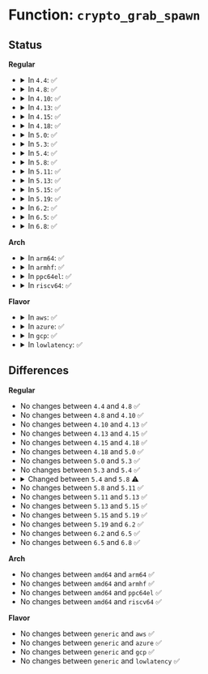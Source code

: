 # Function: <code>crypto_grab_spawn</code>

## Status
<b>Regular</b>
<ul>
<li>
<details>
<summary>In <code>4.4</code>: ✅</summary>

```c
int crypto_grab_spawn(struct crypto_spawn *spawn, const char *name, u32 type, u32 mask);
```

**Collision:** Unique Global

**Inline:** No

**Transformation:** False

**Instances:**

```
In crypto/algapi.c (ffffffff8139d7b0)
Location: crypto/algapi.c:625
Inline: False
Direct callers:
  - crypto/aead.c:aead_geniv_alloc
```
**Symbols:**

```
ffffffff8139d7b0-ffffffff8139d804: crypto_grab_spawn (STB_GLOBAL)
```
</details>
</li>
<li>
<details>
<summary>In <code>4.8</code>: ✅</summary>

```c
int crypto_grab_spawn(struct crypto_spawn *spawn, const char *name, u32 type, u32 mask);
```

**Collision:** Unique Global

**Inline:** No

**Transformation:** False

**Instances:**

```
In crypto/algapi.c (ffffffff813da680)
Location: crypto/algapi.c:624
Inline: False
Direct callers:
  - crypto/aead.c:aead_geniv_alloc
  - crypto/skcipher.c:crypto_grab_skcipher
  - crypto/akcipher.c:crypto_grab_akcipher
```
**Symbols:**

```
ffffffff813da680-ffffffff813da6e1: crypto_grab_spawn (STB_GLOBAL)
```
</details>
</li>
<li>
<details>
<summary>In <code>4.10</code>: ✅</summary>

```c
int crypto_grab_spawn(struct crypto_spawn *spawn, const char *name, u32 type, u32 mask);
```

**Collision:** Unique Global

**Inline:** No

**Transformation:** False

**Instances:**

```
In crypto/algapi.c (ffffffff813f1fc0)
Location: crypto/algapi.c:625
Inline: False
Direct callers:
  - crypto/aead.c:aead_geniv_alloc
  - crypto/skcipher.c:crypto_grab_skcipher
  - crypto/akcipher.c:crypto_grab_akcipher
```
**Symbols:**

```
ffffffff813f1fc0-ffffffff813f2021: crypto_grab_spawn (STB_GLOBAL)
```
</details>
</li>
<li>
<details>
<summary>In <code>4.13</code>: ✅</summary>

```c
int crypto_grab_spawn(struct crypto_spawn *spawn, const char *name, u32 type, u32 mask);
```

**Collision:** Unique Global

**Inline:** No

**Transformation:** False

**Instances:**

```
In crypto/algapi.c (ffffffff813fe270)
Location: crypto/algapi.c:625
Inline: False
Direct callers:
  - crypto/aead.c:aead_geniv_alloc
  - crypto/skcipher.c:crypto_grab_skcipher
  - crypto/akcipher.c:crypto_grab_akcipher
```
**Symbols:**

```
ffffffff813fe270-ffffffff813fe2d1: crypto_grab_spawn (STB_GLOBAL)
```
</details>
</li>
<li>
<details>
<summary>In <code>4.15</code>: ✅</summary>

```c
int crypto_grab_spawn(struct crypto_spawn *spawn, const char *name, u32 type, u32 mask);
```

**Collision:** Unique Global

**Inline:** No

**Transformation:** False

**Instances:**

```
In crypto/algapi.c (ffffffff81426820)
Location: crypto/algapi.c:637
Inline: False
Direct callers:
  - crypto/aead.c:aead_geniv_alloc
  - crypto/skcipher.c:crypto_grab_skcipher
  - crypto/akcipher.c:crypto_grab_akcipher
```
**Symbols:**

```
ffffffff81426820-ffffffff81426881: crypto_grab_spawn (STB_GLOBAL)
```
</details>
</li>
<li>
<details>
<summary>In <code>4.18</code>: ✅</summary>

```c
int crypto_grab_spawn(struct crypto_spawn *spawn, const char *name, u32 type, u32 mask);
```

**Collision:** Unique Global

**Inline:** No

**Transformation:** False

**Instances:**

```
In crypto/algapi.c (ffffffff81459730)
Location: crypto/algapi.c:634
Inline: False
Direct callers:
  - crypto/aead.c:aead_geniv_alloc
  - crypto/skcipher.c:crypto_grab_skcipher
  - crypto/akcipher.c:crypto_grab_akcipher
```
**Symbols:**

```
ffffffff81459730-ffffffff81459791: crypto_grab_spawn (STB_GLOBAL)
```
</details>
</li>
<li>
<details>
<summary>In <code>5.0</code>: ✅</summary>

```c
int crypto_grab_spawn(struct crypto_spawn *spawn, const char *name, u32 type, u32 mask);
```

**Collision:** Unique Global

**Inline:** No

**Transformation:** False

**Instances:**

```
In crypto/algapi.c (ffffffff81476990)
Location: crypto/algapi.c:643
Inline: False
Direct callers:
  - crypto/aead.c:aead_geniv_alloc
  - crypto/skcipher.c:crypto_grab_skcipher
  - crypto/akcipher.c:crypto_grab_akcipher
```
**Symbols:**

```
ffffffff81476990-ffffffff814769f1: crypto_grab_spawn (STB_GLOBAL)
```
</details>
</li>
<li>
<details>
<summary>In <code>5.3</code>: ✅</summary>

```c
int crypto_grab_spawn(struct crypto_spawn *spawn, const char *name, u32 type, u32 mask);
```

**Collision:** Unique Global

**Inline:** No

**Transformation:** False

**Instances:**

```
In crypto/algapi.c (ffffffff814a46c0)
Location: crypto/algapi.c:654
Inline: False
Direct callers:
  - crypto/aead.c:aead_geniv_alloc
  - crypto/skcipher.c:crypto_grab_skcipher
  - crypto/akcipher.c:crypto_grab_akcipher
```
**Symbols:**

```
ffffffff814a46c0-ffffffff814a4722: crypto_grab_spawn (STB_GLOBAL)
```
</details>
</li>
<li>
<details>
<summary>In <code>5.4</code>: ✅</summary>

```c
int crypto_grab_spawn(struct crypto_spawn *spawn, const char *name, u32 type, u32 mask);
```

**Collision:** Unique Global

**Inline:** No

**Transformation:** False

**Instances:**

```
In crypto/algapi.c (ffffffff814bf350)
Location: crypto/algapi.c:672
Inline: False
Direct callers:
  - crypto/aead.c:aead_geniv_alloc
  - crypto/skcipher.c:crypto_grab_skcipher
  - crypto/akcipher.c:crypto_grab_akcipher
```
**Symbols:**

```
ffffffff814bf350-ffffffff814bf3b2: crypto_grab_spawn (STB_GLOBAL)
```
</details>
</li>
<li>
<details>
<summary>In <code>5.8</code>: ✅</summary>

```c
int crypto_grab_spawn(struct crypto_spawn *spawn, struct crypto_instance *inst, const char *name, u32 type, u32 mask);
```

**Collision:** Unique Global

**Inline:** No

**Transformation:** False

**Instances:**

```
In crypto/algapi.c (ffffffff8151f980)
Location: crypto/algapi.c:669
Inline: False
Direct callers:
  - crypto/aead.c:crypto_grab_aead
  - crypto/skcipher.c:skcipher_alloc_instance_simple
  - crypto/skcipher.c:crypto_grab_skcipher
  - crypto/ahash.c:crypto_grab_ahash
  - crypto/shash.c:crypto_grab_shash
  - crypto/akcipher.c:crypto_grab_akcipher
```
**Symbols:**

```
ffffffff8151f980-ffffffff8151fa6e: crypto_grab_spawn (STB_GLOBAL)
```
</details>
</li>
<li>
<details>
<summary>In <code>5.11</code>: ✅</summary>

```c
int crypto_grab_spawn(struct crypto_spawn *spawn, struct crypto_instance *inst, const char *name, u32 type, u32 mask);
```

**Collision:** Unique Global

**Inline:** No

**Transformation:** False

**Instances:**

```
In crypto/algapi.c (ffffffff8153c7e0)
Location: crypto/algapi.c:669
Inline: False
Direct callers:
  - crypto/aead.c:crypto_grab_aead
  - crypto/skcipher.c:skcipher_alloc_instance_simple
  - crypto/skcipher.c:crypto_grab_skcipher
  - crypto/ahash.c:crypto_grab_ahash
  - crypto/shash.c:crypto_grab_shash
  - crypto/akcipher.c:crypto_grab_akcipher
```
**Symbols:**

```
ffffffff8153c7e0-ffffffff8153c8df: crypto_grab_spawn (STB_GLOBAL)
```
</details>
</li>
<li>
<details>
<summary>In <code>5.13</code>: ✅</summary>

```c
int crypto_grab_spawn(struct crypto_spawn *spawn, struct crypto_instance *inst, const char *name, u32 type, u32 mask);
```

**Collision:** Unique Global

**Inline:** No

**Transformation:** False

**Instances:**

```
In crypto/algapi.c (ffffffff81544ec0)
Location: crypto/algapi.c:669
Inline: False
Direct callers:
  - crypto/aead.c:crypto_grab_aead
  - crypto/skcipher.c:skcipher_alloc_instance_simple
  - crypto/skcipher.c:crypto_grab_skcipher
  - crypto/ahash.c:crypto_grab_ahash
  - crypto/shash.c:crypto_grab_shash
  - crypto/akcipher.c:crypto_grab_akcipher
```
**Symbols:**

```
ffffffff81544ec0-ffffffff81544fbf: crypto_grab_spawn (STB_GLOBAL)
```
</details>
</li>
<li>
<details>
<summary>In <code>5.15</code>: ✅</summary>

```c
int crypto_grab_spawn(struct crypto_spawn *spawn, struct crypto_instance *inst, const char *name, u32 type, u32 mask);
```

**Collision:** Unique Global

**Inline:** No

**Transformation:** False

**Instances:**

```
In crypto/algapi.c (ffffffff815a5620)
Location: crypto/algapi.c:669
Inline: False
Direct callers:
  - crypto/aead.c:crypto_grab_aead
  - crypto/skcipher.c:skcipher_alloc_instance_simple
  - crypto/skcipher.c:crypto_grab_skcipher
  - crypto/ahash.c:crypto_grab_ahash
  - crypto/shash.c:crypto_grab_shash
  - crypto/akcipher.c:crypto_grab_akcipher
```
**Symbols:**

```
ffffffff815a5620-ffffffff815a571f: crypto_grab_spawn (STB_GLOBAL)
```
</details>
</li>
<li>
<details>
<summary>In <code>5.19</code>: ✅</summary>

```c
int crypto_grab_spawn(struct crypto_spawn *spawn, struct crypto_instance *inst, const char *name, u32 type, u32 mask);
```

**Collision:** Unique Global

**Inline:** No

**Transformation:** False

**Instances:**

```
In crypto/algapi.c (ffffffff8164c340)
Location: crypto/algapi.c:692
Inline: False
Direct callers:
  - crypto/aead.c:crypto_grab_aead
  - crypto/skcipher.c:skcipher_alloc_instance_simple
  - crypto/skcipher.c:crypto_grab_skcipher
  - crypto/ahash.c:crypto_grab_ahash
  - crypto/shash.c:crypto_grab_shash
  - crypto/akcipher.c:crypto_grab_akcipher
  - crypto/kpp.c:crypto_grab_kpp
```
**Symbols:**

```
ffffffff8164c340-ffffffff8164c456: crypto_grab_spawn (STB_GLOBAL)
```
</details>
</li>
<li>
<details>
<summary>In <code>6.2</code>: ✅</summary>

```c
int crypto_grab_spawn(struct crypto_spawn *spawn, struct crypto_instance *inst, const char *name, u32 type, u32 mask);
```

**Collision:** Unique Global

**Inline:** No

**Transformation:** False

**Instances:**

```
In crypto/algapi.c (ffffffff81705530)
Location: crypto/algapi.c:711
Inline: False
Direct callers:
  - crypto/aead.c:crypto_grab_aead
  - crypto/skcipher.c:skcipher_alloc_instance_simple
  - crypto/skcipher.c:crypto_grab_skcipher
  - crypto/ahash.c:crypto_grab_ahash
  - crypto/shash.c:crypto_grab_shash
  - crypto/akcipher.c:crypto_grab_akcipher
  - crypto/kpp.c:crypto_grab_kpp
```
**Symbols:**

```
ffffffff81705530-ffffffff81705646: crypto_grab_spawn (STB_GLOBAL)
```
</details>
</li>
<li>
<details>
<summary>In <code>6.5</code>: ✅</summary>

```c
int crypto_grab_spawn(struct crypto_spawn *spawn, struct crypto_instance *inst, const char *name, u32 type, u32 mask);
```

**Collision:** Unique Global

**Inline:** No

**Transformation:** False

**Instances:**

```
In crypto/algapi.c (ffffffff8173f820)
Location: crypto/algapi.c:723
Inline: False
Direct callers:
  - crypto/aead.c:crypto_grab_aead
  - crypto/skcipher.c:skcipher_alloc_instance_simple
  - crypto/skcipher.c:crypto_grab_skcipher
  - crypto/ahash.c:crypto_grab_ahash
  - crypto/shash.c:crypto_grab_shash
  - crypto/akcipher.c:crypto_grab_akcipher
  - crypto/kpp.c:crypto_grab_kpp
```
**Symbols:**

```
ffffffff8173f820-ffffffff8173f936: crypto_grab_spawn (STB_GLOBAL)
```
</details>
</li>
<li>
<details>
<summary>In <code>6.8</code>: ✅</summary>

```c
int crypto_grab_spawn(struct crypto_spawn *spawn, struct crypto_instance *inst, const char *name, u32 type, u32 mask);
```

**Collision:** Unique Global

**Inline:** No

**Transformation:** False

**Instances:**

```
In crypto/algapi.c (ffffffff817806a0)
Location: crypto/algapi.c:724
Inline: False
Direct callers:
  - crypto/aead.c:crypto_grab_aead
  - crypto/lskcipher.c:lskcipher_alloc_instance_simple
  - crypto/lskcipher.c:lskcipher_alloc_instance_simple
  - crypto/skcipher.c:skcipher_alloc_instance_simple
  - crypto/skcipher.c:crypto_grab_skcipher
  - crypto/ahash.c:crypto_grab_ahash
  - crypto/shash.c:crypto_grab_shash
  - crypto/akcipher.c:crypto_grab_akcipher
  - crypto/kpp.c:crypto_grab_kpp
  - crypto/ecb.c:lskcipher_alloc_instance_simple2
  - crypto/xts.c:xts_create
```
**Symbols:**

```
ffffffff817806a0-ffffffff817807b6: crypto_grab_spawn (STB_GLOBAL)
```
</details>
</li>
</ul>
<b>Arch</b>
<ul>
<li>
<details>
<summary>In <code>arm64</code>: ✅</summary>

```c
int crypto_grab_spawn(struct crypto_spawn *spawn, const char *name, u32 type, u32 mask);
```

**Collision:** Unique Global

**Inline:** No

**Transformation:** False

**Instances:**

```
In crypto/algapi.c (ffff8000105b8848)
Location: crypto/algapi.c:672
Inline: False
Direct callers:
  - crypto/aead.c:aead_geniv_alloc
  - crypto/skcipher.c:crypto_grab_skcipher
  - crypto/akcipher.c:crypto_grab_akcipher
```
**Symbols:**

```
ffff8000105b8848-ffff8000105b88dc: crypto_grab_spawn (STB_GLOBAL)
```
</details>
</li>
<li>
<details>
<summary>In <code>armhf</code>: ✅</summary>

```c
int crypto_grab_spawn(struct crypto_spawn *spawn, const char *name, u32 type, u32 mask);
```

**Collision:** Unique Global

**Inline:** No

**Transformation:** False

**Instances:**

```
In crypto/algapi.c (c0767394)
Location: crypto/algapi.c:672
Inline: False
Direct callers:
  - crypto/aead.c:aead_geniv_alloc
  - crypto/skcipher.c:crypto_grab_skcipher
  - crypto/akcipher.c:crypto_grab_akcipher
```
**Symbols:**

```
c0767394-c07673f4: crypto_grab_spawn (STB_GLOBAL)
```
</details>
</li>
<li>
<details>
<summary>In <code>ppc64el</code>: ✅</summary>

```c
int crypto_grab_spawn(struct crypto_spawn *spawn, const char *name, u32 type, u32 mask);
```

**Collision:** Unique Global

**Inline:** No

**Transformation:** False

**Instances:**

```
In crypto/algapi.c (c00000000073daf0)
Location: crypto/algapi.c:672
Inline: False
Direct callers:
  - crypto/aead.c:aead_geniv_alloc
  - crypto/skcipher.c:crypto_grab_skcipher
  - crypto/akcipher.c:crypto_grab_akcipher
```
**Symbols:**

```
c00000000073daf0-c00000000073dbb4: crypto_grab_spawn (STB_GLOBAL)
```
</details>
</li>
<li>
<details>
<summary>In <code>riscv64</code>: ✅</summary>

```c
int crypto_grab_spawn(struct crypto_spawn *spawn, const char *name, u32 type, u32 mask);
```

**Collision:** Unique Global

**Inline:** No

**Transformation:** False

**Instances:**

```
In crypto/algapi.c (ffffffe0003feeb4)
Location: crypto/algapi.c:672
Inline: False
Direct callers:
  - crypto/aead.c:aead_geniv_alloc
  - crypto/skcipher.c:crypto_grab_skcipher
  - crypto/akcipher.c:crypto_grab_akcipher
```
**Symbols:**

```
ffffffe0003feeb4-ffffffe0003fef28: crypto_grab_spawn (STB_GLOBAL)
```
</details>
</li>
</ul>
<b>Flavor</b>
<ul>
<li>
<details>
<summary>In <code>aws</code>: ✅</summary>

```c
int crypto_grab_spawn(struct crypto_spawn *spawn, const char *name, u32 type, u32 mask);
```

**Collision:** Unique Global

**Inline:** No

**Transformation:** False

**Instances:**

```
In crypto/algapi.c (ffffffff814b7930)
Location: crypto/algapi.c:672
Inline: False
Direct callers:
  - crypto/aead.c:aead_geniv_alloc
  - crypto/skcipher.c:crypto_grab_skcipher
  - crypto/akcipher.c:crypto_grab_akcipher
```
**Symbols:**

```
ffffffff814b7930-ffffffff814b7992: crypto_grab_spawn (STB_GLOBAL)
```
</details>
</li>
<li>
<details>
<summary>In <code>azure</code>: ✅</summary>

```c
int crypto_grab_spawn(struct crypto_spawn *spawn, const char *name, u32 type, u32 mask);
```

**Collision:** Unique Global

**Inline:** No

**Transformation:** False

**Instances:**

```
In crypto/algapi.c (ffffffff814a8350)
Location: crypto/algapi.c:672
Inline: False
Direct callers:
  - crypto/aead.c:aead_geniv_alloc
  - crypto/skcipher.c:crypto_grab_skcipher
  - crypto/akcipher.c:crypto_grab_akcipher
```
**Symbols:**

```
ffffffff814a8350-ffffffff814a83b2: crypto_grab_spawn (STB_GLOBAL)
```
</details>
</li>
<li>
<details>
<summary>In <code>gcp</code>: ✅</summary>

```c
int crypto_grab_spawn(struct crypto_spawn *spawn, const char *name, u32 type, u32 mask);
```

**Collision:** Unique Global

**Inline:** No

**Transformation:** False

**Instances:**

```
In crypto/algapi.c (ffffffff814b39c0)
Location: crypto/algapi.c:672
Inline: False
Direct callers:
  - crypto/aead.c:aead_geniv_alloc
  - crypto/skcipher.c:crypto_grab_skcipher
  - crypto/akcipher.c:crypto_grab_akcipher
```
**Symbols:**

```
ffffffff814b39c0-ffffffff814b3a22: crypto_grab_spawn (STB_GLOBAL)
```
</details>
</li>
<li>
<details>
<summary>In <code>lowlatency</code>: ✅</summary>

```c
int crypto_grab_spawn(struct crypto_spawn *spawn, const char *name, u32 type, u32 mask);
```

**Collision:** Unique Global

**Inline:** No

**Transformation:** False

**Instances:**

```
In crypto/algapi.c (ffffffff814cc440)
Location: crypto/algapi.c:672
Inline: False
Direct callers:
  - crypto/aead.c:aead_geniv_alloc
  - crypto/skcipher.c:crypto_grab_skcipher
  - crypto/akcipher.c:crypto_grab_akcipher
```
**Symbols:**

```
ffffffff814cc440-ffffffff814cc4a2: crypto_grab_spawn (STB_GLOBAL)
```
</details>
</li>
</ul>

## Differences
<b>Regular</b>
<ul>
<li>
No changes between <code>4.4</code> and <code>4.8</code> ✅
</li>
<li>
No changes between <code>4.8</code> and <code>4.10</code> ✅
</li>
<li>
No changes between <code>4.10</code> and <code>4.13</code> ✅
</li>
<li>
No changes between <code>4.13</code> and <code>4.15</code> ✅
</li>
<li>
No changes between <code>4.15</code> and <code>4.18</code> ✅
</li>
<li>
No changes between <code>4.18</code> and <code>5.0</code> ✅
</li>
<li>
No changes between <code>5.0</code> and <code>5.3</code> ✅
</li>
<li>
No changes between <code>5.3</code> and <code>5.4</code> ✅
</li>
<li>
<details>
<summary>Changed between <code>5.4</code> and <code>5.8</code> ⚠️</summary>
<ul>
<li>
<b>Param added. </b>
<code>struct crypto_instance *inst</code>
</li>
<li>
<b>Param reordered. </b>
<code>spawn, name, type, mask</code> ➡️ <code>spawn, inst, name, type, mask</code>
</li>
</ul>
</details>
</li>
<li>
No changes between <code>5.8</code> and <code>5.11</code> ✅
</li>
<li>
No changes between <code>5.11</code> and <code>5.13</code> ✅
</li>
<li>
No changes between <code>5.13</code> and <code>5.15</code> ✅
</li>
<li>
No changes between <code>5.15</code> and <code>5.19</code> ✅
</li>
<li>
No changes between <code>5.19</code> and <code>6.2</code> ✅
</li>
<li>
No changes between <code>6.2</code> and <code>6.5</code> ✅
</li>
<li>
No changes between <code>6.5</code> and <code>6.8</code> ✅
</li>
</ul>
<b>Arch</b>
<ul>
<li>
No changes between <code>amd64</code> and <code>arm64</code> ✅
</li>
<li>
No changes between <code>amd64</code> and <code>armhf</code> ✅
</li>
<li>
No changes between <code>amd64</code> and <code>ppc64el</code> ✅
</li>
<li>
No changes between <code>amd64</code> and <code>riscv64</code> ✅
</li>
</ul>
<b>Flavor</b>
<ul>
<li>
No changes between <code>generic</code> and <code>aws</code> ✅
</li>
<li>
No changes between <code>generic</code> and <code>azure</code> ✅
</li>
<li>
No changes between <code>generic</code> and <code>gcp</code> ✅
</li>
<li>
No changes between <code>generic</code> and <code>lowlatency</code> ✅
</li>
</ul>
